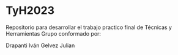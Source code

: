 # TyH2023
Repositorio para desarrollar el trabajo practico final de Técnicas y Herramientas
Grupo conformado por:

Drapanti Iván
Gelvez Julian

